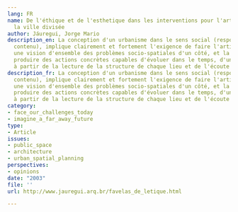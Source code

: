 ```yaml
---
lang: FR
name: De l'éthique et de l'esthetique dans les interventions pour l'articulation de
  la ville divisée
author: Jáuregui, Jorge Mario
description_en: La conception d'un urbanisme dans le sens social (responsabilité et
  contenu), implique clairement et fortement l'exigence de faire l'articulation entre
  une vision d'ensemble des problèmes socio-spatiales d'un côté, et la nécessité de
  produire des actions concrètes capables d'évoluer dans le temps, d'un autre côté,
  à partir de la lecture de la structure de chaque lieu et de l'écoute des demandes.
description_fr: La conception d'un urbanisme dans le sens social (responsabilité et
  contenu), implique clairement et fortement l'exigence de faire l'articulation entre
  une vision d'ensemble des problèmes socio-spatiales d'un côté, et la nécessité de
  produire des actions concrètes capables d'évoluer dans le temps, d'un autre côté,
  à partir de la lecture de la structure de chaque lieu et de l'écoute des demandes.
category:
- face_our_challenges_today
- imagine_a_far_away_future
type:
- Article
issues:
- public_space
- architecture
- urban_spatial_planning
perspectives:
- opinions
date: "2003"
file: ''
url: http://www.jauregui.arq.br/favelas_de_letique.html

---
```

